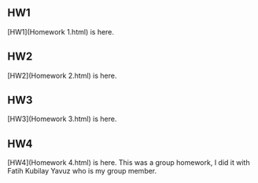 ## HW1

[HW1](Homework 1.html) is here.

## HW2
[HW2](Homework 2.html) is here.

## HW3
[HW3](Homework 3.html) is here.

## HW4
[HW4](Homework 4.html) is here.
 This was a group homework, I did it with Fatih Kubilay Yavuz who is my group member.
